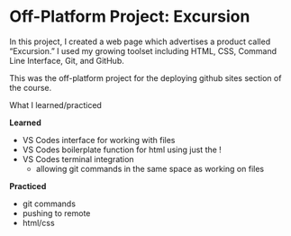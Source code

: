 # Off-Platform Project: Excursion

In this project, I created a web page which advertises a product called “Excursion.” I used my growing toolset including HTML, CSS, Command Line Interface, Git, and GitHub. 

This was the off-platform project for the deploying github sites section of the course. 

What I learned/practiced

**Learned**
- VS Codes interface for working with files
- VS Codes boilerplate function for html using just the !
- VS Codes terminal integration
  - allowing git commands in the same space as working on files

**Practiced**
- git commands
- pushing to remote
- html/css
